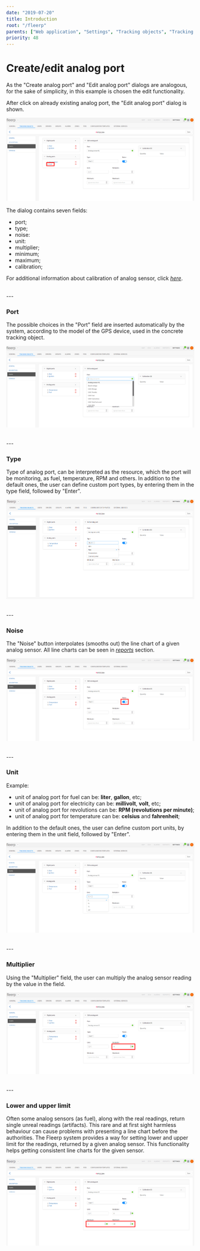 ```yaml
---
date: "2019-07-20"
title: Introduction
root: "/fleerp"
parents: ["Web application", "Settings", "Tracking objects", "Tracking object settings", "Ports", "Analog port"]
priority: 48
---
```


# Create/edit analog port

As the "Create analog port" and "Edit analog port" dialogs are analogous, for the sake
of simplicity, in this example is chosen the edit functionality.

After click on already existing analog port, the "Edit analog port" dialog is shown.

![Analogs](analogs-en.png)

The dialog contains seven fields:

- port;
- type;
- noise:
- unit:
- multiplier;
- minimum;
- maximum;
- calibration;

For additional information about calibration of analog sensor, click [_here_](./analogs/calibration).

<br>
---

### Port

The possible choices in the "Port" field are inserted automatically by the system, according
to the model of the GPS device, used in the concrete tracking object.

![Analogs](port-en.png)

<br>
---

### Type

Type of analog port, can be interpreted as the resource, which the port will be monitoring,
as fuel, temperature, RPM and others. In addition to the default ones, the user can define
custom port types, by entering them in the type field, followed by "Enter".

![Analogs](type-en.png)

<br>
---

### Noise

The "Noise" button interpolates (smooths out) the line chart of a given analog sensor. All line charts can be seen
in [_reports_](../../../../../web/reports) section.

![Analogs](noises-en.png)

<br>
---

### Unit

Example:

- unit of analog port for fuel can be: **liter**, **gallon**, etc;
- unit of analog port for electricity can be: **millivolt**, **volt**, etc;
- unit of analog port for revolutions can be: **RPM (revolutions per minute)**;
- unit of analog port for temperature can be: **celsius** and **fahrenheit**;

In addition to the default ones, the user can define custom port units, by entering them in the unit
field, followed by "Enter".

![Analogs](unit-en.png)

<br>
---

### Multiplier

Using the "Multiplier" field, the user can multiply the analog sensor reading by the value in the field.

![Analogs](multiplier-en.png)

<br>
---

### Lower and upper limit

Often some analog sensors (as fuel), along with the real readings, return single unreal readings (artifacts).
This rare and at first sight harmless behaviour can cause problems with presenting a line chart before the
authorities. The Fleerp system provides a way for setting lower and upper limit for the readings,
returned by a given analog sensor. This functionality helps getting consistent line charts for the given sensor.

![Analogs](min-max-en.png)
